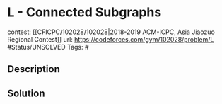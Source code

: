 # L - Connected Subgraphs

contest: [[CFICPC/102028/102028|2018-2019 ACM-ICPC, Asia Jiaozuo Regional Contest]]
url: https://codeforces.com/gym/102028/problem/L
#Status/UNSOLVED
Tags: #

## Description

## Solution

